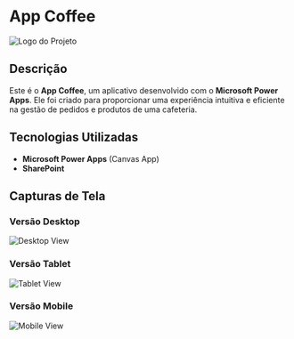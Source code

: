 # App Coffee

![Logo do Projeto](link_para_logo_se_houver)

## Descrição
Este é o **App Coffee**, um aplicativo desenvolvido com o **Microsoft Power Apps**. Ele foi criado para proporcionar uma experiência intuitiva e eficiente na gestão de pedidos e produtos de uma cafeteria.

## Tecnologias Utilizadas
- **Microsoft Power Apps** (Canvas App)
- **SharePoint** 

## Capturas de Tela
### Versão Desktop
![Desktop View](images/desktop.png)

### Versão Tablet
![Tablet View](images/tablet.png)

### Versão Mobile
![Mobile View](images/mobile.png)


